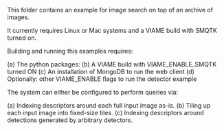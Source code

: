 This folder contains an example for image search on top of an archive of images.

It currently requires Linux or Mac systems and a VIAME build with SMQTK turned on.

Building and running this examples requires:

  (a) The python packages:
  (b) A VIAME build with VIAME_ENABLE_SMQTK turned ON
  (c) An installation of MongoDB to run the web client
  (d) Optionally: other VIAME_ENABLE flags to run the detector example

The system can either be configured to perform queries via:

 (a) Indexing descriptors around each full input image as-is.
 (b) Tiling up each input image into fixed-size tiles.
 (c) Indexing descriptors around detections generated by arbitrary detectors.
